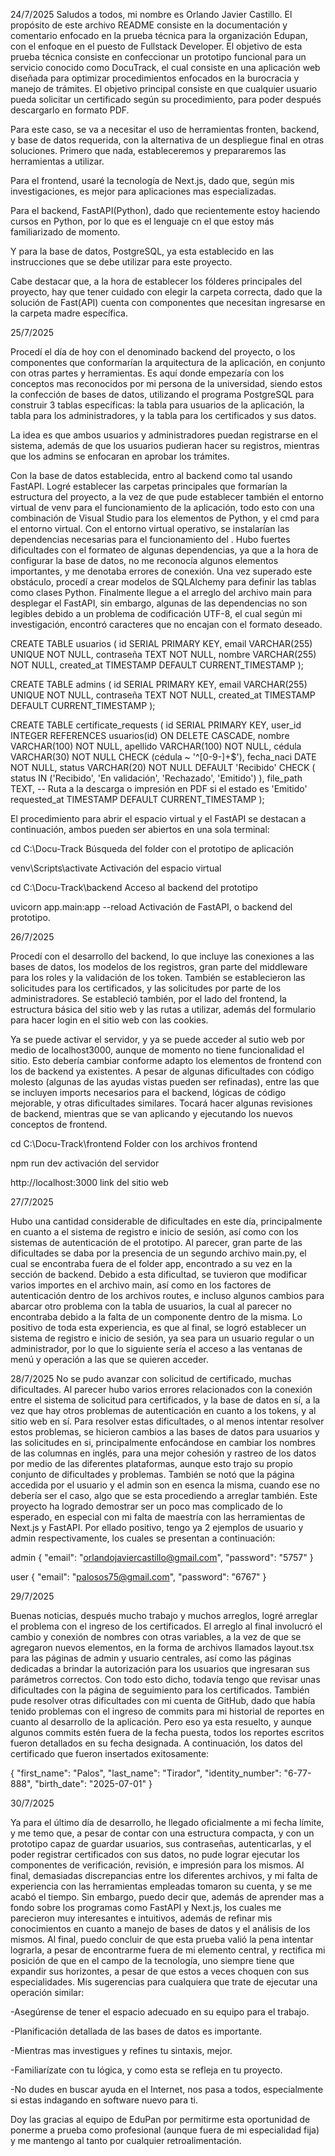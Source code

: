 
24/7/2025
Saludos a todos, mi nombre es Orlando Javier Castillo. El propósito de este archivo README consiste en la documentación y comentario enfocado en la prueba técnica para la organización Edupan, con el enfoque en el puesto de Fullstack Developer. El objetivo de esta prueba técnica consiste en confeccionar un prototipo funcional para un servicio conocido como DocuTrack, el cual consiste en una aplicación web diseñada para optimizar procedimientos enfocados en la burocracia y manejo de trámites. El objetivo principal consiste en que cualquier usuario pueda solicitar un certificado según su procedimiento, para poder después descargarlo en formato PDF.

Para este caso, se va a necesitar el uso de herramientas fronten, backend, y base de datos requerida, con la alternativa de un despliegue final en otras soluciones. Primero que nada, estableceremos y prepararemos las herramientas a utilizar.

Para el frontend, usaré la tecnología de Next.js, dado que, según mis investigaciones, es mejor para aplicaciones mas especializadas.

Para el backend, FastAPI(Python), dado que recientemente estoy haciendo cursos en Python, por lo que es el lenguaje cn el que estoy más familiarizado de momento.

Y para la base de datos, PostgreSQL, ya esta establecido en las instrucciones que se debe utilizar para este proyecto.

Cabe destacar que, a la hora de establecer los fólderes principales del proyecto, hay que tener cuidado con elegir la carpeta correcta, dado que la solución de Fast(API) cuenta con componentes que necesitan ingresarse en la carpeta madre específica.



25/7/2025

Procedí el día de hoy con el denominado backend del proyecto, o los componentes que conformarían la arquitectura de la aplicación, en conjunto con otras partes y herramientas. Es aquí donde empezaría con los conceptos mas reconocidos por mi persona de la universidad, siendo estos la confección de bases de datos, utilizando el programa PostgreSQL para construir 3 tablas específicas: la tabla para usuarios de la aplicación, la tabla para los administradores, y la tabla para los certificados y sus datos.

La idea es que ambos usuarios y administradores puedan registrarse en el sistema, además de que los usuarios pudieran hacer su registros, mientras que los admins se enfocaran en aprobar los trámites. 

Con la base de datos establecida, entro al backend como tal usando FastAPI. Logré establecer las carpetas principales que formarían la estructura del proyecto, a la vez de que pude establecer también el entorno virtual de venv para el funcionamiento de la aplicación, todo esto con una combinación de Visual Studio para los elementos de Python, y el cmd para el entorno virtual. Con el entorno virtual operativo, se instalarían las dependencias necesarias para el funcionamiento del . Hubo fuertes dificultades con el formateo de algunas dependencias, ya que a la hora de configurar la base de datos, no me reconocía algunos elementos importantes, y me denotaba errores de conexión. Una vez superado este obstáculo, procedí a crear modelos de SQLAlchemy para definir las tablas como clases Python. Finalmente llegue a el arreglo del archivo main para desplegar el FastAPI, sin embargo, algunas de las dependencias no son legibles debido a un problema de codificación UTF-8, el cual según mi investigación, encontró caracteres que no encajan con el formato deseado. 


CREATE TABLE usuarios (
    id SERIAL PRIMARY KEY,
    email VARCHAR(255) UNIQUE NOT NULL,
    contraseña TEXT NOT NULL,
    nombre VARCHAR(255) NOT NULL,
    created_at TIMESTAMP DEFAULT CURRENT_TIMESTAMP
);





CREATE TABLE admins (
    id SERIAL PRIMARY KEY,
    email VARCHAR(255) UNIQUE NOT NULL,
    contraseña TEXT NOT NULL,
    created_at TIMESTAMP DEFAULT CURRENT_TIMESTAMP
);




CREATE TABLE certificate_requests (
    id SERIAL PRIMARY KEY,
    user_id INTEGER REFERENCES usuarios(id) ON DELETE CASCADE,
    nombre VARCHAR(100) NOT NULL,
    apellido VARCHAR(100) NOT NULL,
    cédula VARCHAR(30) NOT NULL CHECK (cédula ~ '^[0-9\-]+$'),
    fecha_naci DATE NOT NULL,
    status VARCHAR(20) NOT NULL DEFAULT 'Recibido' CHECK (
        status IN ('Recibido', 'En validación', 'Rechazado', 'Emitido')
    ),
    file_path TEXT,  -- Ruta a la descarga o impresión en PDF si el estado es 'Emitido'
    requested_at TIMESTAMP DEFAULT CURRENT_TIMESTAMP
);



El procedimiento para abrir el espacio virtual y el FastAPI se destacan a continuación, ambos pueden ser abiertos en una sola terminal:


cd C:\Docu-Track   Búsqueda del folder con el prototipo de aplicación



venv\Scripts\activate  Activación del espacio virtual


cd C:\Docu-Track\backend    Acceso al backend del prototipo

uvicorn app.main:app --reload     Activación de FastAPI, o backend del prototipo.


26/7/2025

Procedí con el desarrollo del backend, lo que incluye las conexiones a las bases de datos, los modelos de los registros, gran parte del middleware para los roles y la validación de los token. También se establecieron las solicitudes para los certificados, y las solicitudes por parte de los administradores. Se estableció también, por el lado del frontend, la estructura básica del sitio web y las rutas a utilizar, además del formulario para hacer login en el sitio web con las cookies.

Ya se puede activar el servidor, y ya se puede acceder al sutio web por medio de localhost3000, aunque de momento no tiene funcionalidad el sitio. Esto debería cambiar conforme adapto los elementos de frontend con los de backend ya existentes. A pesar de algunas dificultades con código molesto (algunas de las ayudas vistas pueden ser refinadas), entre las que se incluyen imports necesarios para el backend, lógicas de código mejorable, y otras dificultades similares. Tocará hacer algunas revisiones de backend, mientras que se van aplicando y ejecutando los nuevos conceptos de frontend.


cd C:\Docu-Track\frontend   Folder con los archivos frontend



npm run dev    activación del servidor     



http://localhost:3000  link del sitio web


27/7/2025

Hubo una cantidad considerable de dificultades en este día, principalmente en cuanto a el sistema de registro e inicio de sesión, así como con los sistemas de autenticación de el prototipo. Al parecer, gran parte de las dificultades se daba por la presencia de un segundo archivo main.py, el cual se encontraba fuera de el folder app, encontrado a su vez en la sección de backend. Debido a esta dificultad, se tuvieron que modificar varios importes en el archivo main, así como en los factores de autenticación dentro de los archivos routes, e incluso algunos cambios para abarcar otro problema con la tabla de usuarios, la cual al parecer no encontraba debido a la falta de un componente dentro de la misma.  Lo positivo de toda esta experiencia, es que al final, se logró establecer un sistema de registro e inicio de sesión, ya sea para un usuario regular o un administrador, por lo que lo siguiente sería el acceso a las ventanas de menú y operación a las que se quieren acceder.


28/7/2025
No se pudo avanzar con solicitud de certificado, muchas dificultades. Al parecer hubo varios errores relacionados con la conexión entre el sistema de solicitud para certificados, y la base de datos en sí, a la vez que hay otros problemas de autenticación en cuanto a los tokens, y al sitio web en sí. Para resolver estas dificultades, o al menos intentar resolver estos problemas, se hicieron cambios a las bases de datos para usuarios y las solicitudes en si, principalmente enfocándose en cambiar los nombres de las columnas en inglés, para una mejor cohesión y rastreo de los datos por medio de las diferentes plataformas, aunque esto trajo su propio conjunto de dificultades y problemas. También se notó que la página accedida por el usuario y el admin son en esenca la misma, cuando ese no debería ser el caso, algo que se esta procediendo a arreglar también. Este proyecto ha logrado demostrar ser un poco mas complicado de lo esperado, en especial con mi falta de maestría con las herramientas de Next.js y FastAPI. Por ellado positivo, tengo ya 2 ejemplos de usuario y admin respectivamente, los cuales se presentan a continuación:






admin
{
  "email": "orlandojaviercastillo@gmail.com",
  "password": "5757"
}


user
{
  "email": "palosos75@gmail.com",
  "password": "6767"
}

29/7/2025

Buenas noticias, después  mucho trabajo y muchos arreglos, logré  arreglar el problema con el ingreso de los certificados. El arreglo al final involucró el cambio y conexión de nombres con otras variables, a la vez de que se agregaron nuevos elementos, en la forma de archivos llamados layout.tsx para las páginas de admin y usuario centrales, así como las páginas dedicadas a brindar la autorización para los usuarios que ingresaran sus parámetros correctos. Con todo esto dicho, todavía tengo que revisar unas dificultades con la página de seguimiento para los certificados. También pude resolver otras dificultades con mi cuenta de GitHub, dado que había tenido problemas con el ingreso de commits para mi historial de reportes en cuanto al desarrollo de la aplicación. Pero eso ya esta resuelto, y aunque algunos commits estén fuera de la fecha puesta, todos los reportes escritos fueron detallados en su fecha designada. A continuación, los datos del certificado que fueron insertados exitosamente:



{
  "first_name": "Palos",
  "last_name": "Tirador",
  "identity_number": "6-77-888",
  "birth_date": "2025-07-01"
}


30/7/2025

Ya para el último día de desarrollo, he llegado oficialmente a mi fecha límite, y me temo que, a pesar de contar con una estructura compacta, y con un prototipo capaz de guardar usuarios, sus contraseñas, autenticarlas, y el poder registrar certificados con sus datos, no pude lograr ejecutar los componentes de verificación, revisión, e impresión para los mismos. Al final, demasiadas discrepancias entre los diferentes archivos, y mi falta de experiencia con las herramientas empleadas tomaron su cuenta, y se me acabó el tiempo. Sin embargo, puedo decir que, además de aprender mas a fondo sobre los programas como FastAPI y Next.js, los cuales me parecieron muy interesantes e intuitivos, además de refinar mis conocimientos en cuanto a manejo de bases de datos y el análisis de los mismos. Al final, puedo concluir de que esta prueba valió la pena intentar lograrla, a pesar de encontrarme fuera de mi elemento central, y rectifica mi posición de que en el campo de la tecnología, uno siempre tiene que expandir sus horizontes, a pesar de que estos a veces choquen con sus especialidades. Mis sugerencias para cualquiera que trate de ejecutar una operación similar:

-Asegúrense de tener el espacio adecuado en su equipo para el trabajo.

-Planificación detallada de las bases de datos es importante.

-Mientras mas investigues y refines tu sintaxis, mejor.

-Familiarízate con tu lógica, y como esta se refleja en tu proyecto.

-No dudes en buscar ayuda en el Internet, nos pasa a todos, especialmente si estas indagando en software nuevo para ti.


Doy las gracias al equipo de EduPan por permitirme esta oportunidad de ponerme a prueba como profesional (aunque fuera de mi especialidad fija) y me mantengo al tanto por cualquier retroalimentación.